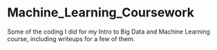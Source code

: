 # Machine_Learning_Coursework
Some of the coding I did for my Intro to Big Data and Machine Learning course, including writeups for a few of them.
